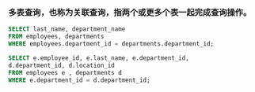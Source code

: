 ### 多表查询，也称为关联查询，指两个或更多个表一起完成查询操作。
```sql
SELECT last_name, department_name
FROM employees, departments
WHERE employees.department_id = departments.department_id;
```
```sql
SELECT e.employee_id, e.last_name, e.department_id,
d.department_id, d.location_id
FROM employees e , departments d
WHERE e.department_id = d.department_id;
```